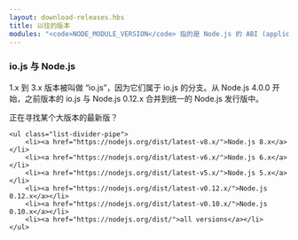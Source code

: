 ```yaml
---
layout: download-releases.hbs
title: 以往的版本
modules: "<code>NODE_MODULE_VERSION</code> 指的是 Node.js 的 ABI (application binary interface) 版本号，用来确定编译 Node.js 的 C++ 库版本，以确定是否可以直接加载而不需重新编译。在早期版本中其作为一位十六进制值来储存，而现在表示为一个整数。"
---
```


### io.js 与 Node.js
1.x 到 3.x 版本被叫做 “io.js”，因为它们属于 io.js 的分支。从 Node.js 4.0.0 开始，之前版本的 io.js 与 Node.js 0.12.x 合并到统一的 Node.js 发行版中。

<div class="highlight-box">
    正在寻找某个大版本的最新版？

    <ul class="list-divider-pipe">
        <li><a href="https://nodejs.org/dist/latest-v8.x/">Node.js 8.x</a></li>
        <li><a href="https://nodejs.org/dist/latest-v6.x/">Node.js 6.x</a></li>
        <li><a href="https://nodejs.org/dist/latest-v5.x/">Node.js 5.x</a></li>
        <li><a href="https://nodejs.org/dist/latest-v0.12.x/">Node.js 0.12.x</a></li>
        <li><a href="https://nodejs.org/dist/latest-v0.10.x/">Node.js 0.10.x</a></li>
        <li><a href="https://nodejs.org/dist/">all versions</a></li>
    </ul>
</div>


